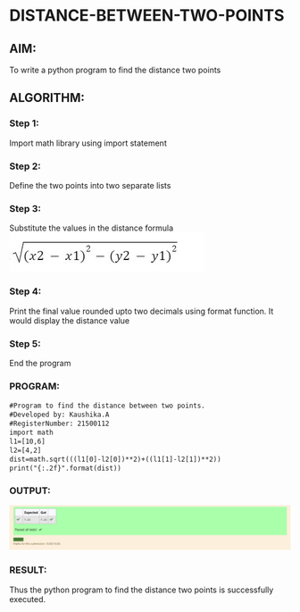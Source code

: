 # DISTANCE-BETWEEN-TWO-POINTS

## AIM:
To write a python program to find the distance two  points
## ALGORITHM:
### Step 1: 
Import math library using import statement
### Step 2: 
Define the two points into two separate lists
### Step 3: 
Substitute the values in the distance formula ![formula](formula.png)
### Step 4:
Print the final value rounded upto two decimals using format function. It would display the distance value
### Step 5:
End the program 
### PROGRAM:
~~~
#Program to find the distance between two points.
#Developed by: Kaushika.A
#RegisterNumber: 21500112
import math
l1=[10,6]
l2=[4,2]
dist=math.sqrt(((l1[0]-l2[0])**2)+((l1[1]-l2[1])**2))
print("{:.2f}".format(dist))
~~~

### OUTPUT:
![GitHub Logo](output.png)

### RESULT:
Thus the python program to find the distance two points is successfully executed.
